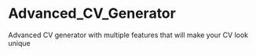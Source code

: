 # Advanced_CV_Generator
Advanced CV generator with multiple features that will make your CV look unique
